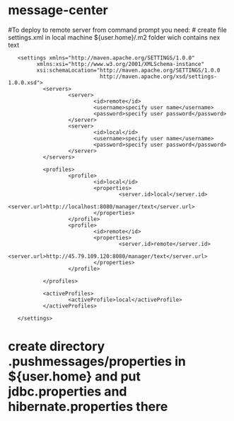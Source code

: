 # message-center
 #To deploy to remote server from command prompt you need:
    # create file settings.xml in local machine ${user.home}/.m2 folder wich contains nex text
    
       <settings xmlns="http://maven.apache.org/SETTINGS/1.0.0"
             xmlns:xsi="http://www.w3.org/2001/XMLSchema-instance"
             xsi:schemaLocation="http://maven.apache.org/SETTINGS/1.0.0
                                 http://maven.apache.org/xsd/settings-1.0.0.xsd">
               <servers>
                       <server>
                               <id>remote</id>
                               <username>specify user name</username>
                               <password>specify user password</password>
                       </server>
                       <server>
                               <id>local</id>
                               <username>specify user name</username>
                               <password>specify user password</password>
                       </server>
               </servers>
       
               <profiles>
                       <profile>
                               <id>local</id>
                               <properties>
                                       <server.id>local</server.id>
                                       <server.url>http://localhost:8080/manager/text</server.url>
                               </properties>
                       </profile>
                       <profile>
                               <id>remote</id>
                               <properties>
                                       <server.id>remote</server.id>
                                       <server.url>http://45.79.109.120:8080/manager/text</server.url>
                               </properties>
                       </profile>
       
               </profiles>
       
               <activeProfiles>
                       <activeProfile>local</activeProfile>
               </activeProfiles>
       
       </settings>
    
 # create directory .pushmessages/properties in ${user.home} and put jdbc.properties and hibernate.properties there 
